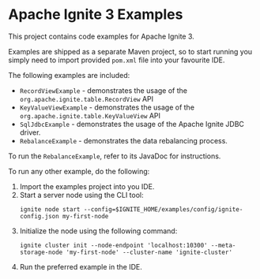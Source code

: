 # Apache Ignite 3 Examples

This project contains code examples for Apache Ignite 3.

Examples are shipped as a separate Maven project, so to start running you simply need
to import provided `pom.xml` file into your favourite IDE.

The following examples are included:
* `RecordViewExample` - demonstrates the usage of the `org.apache.ignite.table.RecordView` API
* `KeyValueViewExample` - demonstrates the usage of the `org.apache.ignite.table.KeyValueView` API
* `SqlJdbcExample` - demonstrates the usage of the Apache Ignite JDBC driver.
* `RebalanceExample` - demonstrates the data rebalancing process.

To run the `RebalanceExample`, refer to its JavaDoc for instructions.

To run any other example, do the following:
1. Import the examples project into you IDE.
2. Start a server node using the CLI tool:
   ```
   ignite node start --config=$IGNITE_HOME/examples/config/ignite-config.json my-first-node
   ```
3. Initialize the node using the following command:
   ```
   ignite cluster init --node-endpoint 'localhost:10300' --meta-storage-node 'my-first-node' --cluster-name 'ignite-cluster'
   ```
4. Run the preferred example in the IDE.
